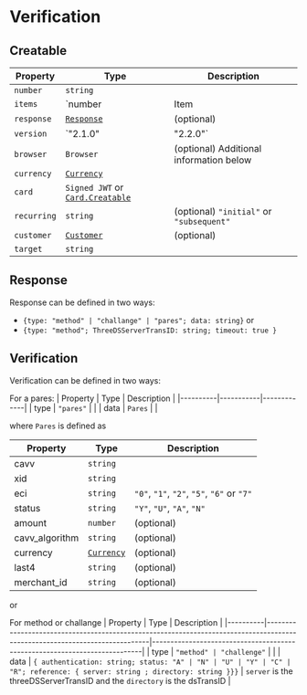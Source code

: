 # Verification

## Creatable

| Property    | Type                                                      | Description                              |
|-------------|-----------------------------------------------------------|------------------------------------------|
| `number`    | `string`                                                  |                                          |
| `items`     | `number | Item | Item[]`                                  | Additional information below             |
| `response`  | [`Response`](./verification.html#response)                | (optional)                               |
| `version`   | `"2.1.0" | "2.2.0"`                                       | (optional)                               |
| `browser`   | `Browser`                                                 | (optional) Additional information below  |
| `currency`  | [`Currency`](./other.html#currency)                       |                                          |
| `card`      | `Signed JWT` or [`Card.Creatable`](./card.html#creatable) |                                          |
| `recurring` | `string`                                                  | (optional) `"initial"` or `"subsequent"` |
| `customer`  | [`Customer`](./other.html#customer)                       | (optional)                               |
| `target`    | `string`                                                  |                                          |


## Response
Response can be defined in two ways:
- `{type: "method" | "challange" | "pares"; data: string}` or
- `{type: "method"; ThreeDSServerTransID: string; timeout: true }`


## Verification
Verification can be defined in two ways:

For a pares:
| Property | Type      | Description |
|----------|-----------|-------------|
| type     | `"pares"` |             |
| data     | `Pares`   |             |
	  
where `Pares` is defined as 

| Property       | Type                                | Description                                |
|----------------|-------------------------------------|--------------------------------------------|
| cavv           | `string`                            |                                            |
| xid            | `string`                            |                                            |
| eci            | `string`                            | `"0"`, `"1"`, `"2"`, `"5"`, `"6"` or `"7"` |
| status         | `string`                            | `"Y"`, `"U"`, `"A"`, `"N"`                 |
| amount         | `number`                            | (optional)                                 |
| cavv_algorithm | `string`                            | (optional)                                 |
| currency       | [`Currency`](./other.html#currency) | (optional)                                 |
| last4          | `string`                            | (optional)                                 |
| merchant_id    | `string`                            | (optional)                                 |

or 

For method or challange
| Property | Type                                                                                                                       | Description                                                               |
|----------|----------------------------------------------------------------------------------------------------------------------------|---------------------------------------------------------------------------|
| type     | `"method" | "challenge"`                                                                                                   |                                                                           |
| data     | `{ authentication: string; status: "A" | "N" | "U" | "Y" | "C" | "R"; reference: { server: string ; directory: string }}}` | `server` is the threeDSServerTransID and the `directory` is the dsTransID |
